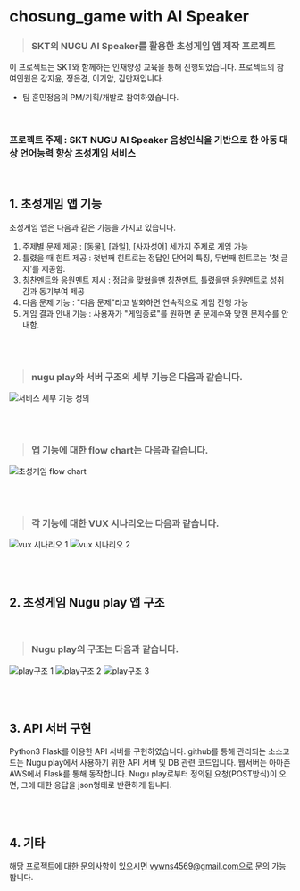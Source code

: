 # chosung_game with AI Speaker
> ### SKT의  NUGU AI Speaker를 활용한 초성게임 앱 제작 프로젝트

이 프로젝트는 SKT와 함께하는 인재양성 교육을 통해 진행되었습니다.
프로젝트의 참여인원은 강지윤, 정은경, 이기암, 김만재입니다.
<br/>
- 팀 훈민정음의 PM/기획/개발로 참여하였습니다.

<br/>

### 프로젝트 주제 : SKT NUGU AI Speaker 음성인식을 기반으로 한 아동 대상 언어능력 향상 초성게임 서비스

<br/>

## 1. 초성게임 앱 기능

초성게임 앱은 다음과 같은 기능을 가지고 있습니다.

1. 주제별 문제 제공 : [동물], [과일], [사자성어] 세가지 주제로 게임 가능
2. 틀렸을 때 힌트 제공 : 첫번째 힌트로는 정답인 단어의 특징, 두번째 힌트로는 '첫 글자'를 제공함.
3. 칭찬멘트와 응원멘트 제시 : 정답을 맞혔을땐 칭찬멘트, 틀렸을땐 응원멘트로 성취감과 동기부여 제공
4. 다음 문제 기능 : "다음 문제"라고 발화하면 연속적으로 게임 진행 가능
5. 게임 결과 안내 기능 : 사용자가 "게임종료"를 원하면 푼 문제수와 맞힌 문제수를 안내함.

<br/><br/>

> ### nugu play와 서버 구조의 세부 기능은 다음과 같습니다.

![서비스 세부 기능 정의](https://user-images.githubusercontent.com/102462534/165879022-c6db267e-0346-4558-895f-8b5b76b9931b.png)

<br/><br/>

> ### 앱 기능에 대한 flow chart는 다음과 같습니다.

![초성게임 flow chart](https://user-images.githubusercontent.com/102462534/165879471-e56b8dca-16d0-485a-b162-4afee3388d67.png)

<br/><br/>

> ### 각 기능에 대한 VUX 시나리오는 다음과 같습니다.

![vux 시나리오 1](https://user-images.githubusercontent.com/102462534/165879479-f31667a9-7b96-4f71-b4eb-2502d1497e60.png)
![vux 시나리오 2](https://user-images.githubusercontent.com/102462534/165879486-6a405f30-a345-4285-95cb-1acdd50beaf4.png)


<br/><br/>

## 2. 초성게임 Nugu play 앱 구조
<br/>

> ### Nugu play의 구조는 다음과 같습니다.


![play구조 1](https://user-images.githubusercontent.com/102462534/165883408-02fa5925-0072-4eb1-859c-7aee5e8e43e0.png)
![play구조 2](https://user-images.githubusercontent.com/102462534/165883410-fead96c0-3650-4ff8-bf12-b7ba7da47454.png)
![play구조 3](https://user-images.githubusercontent.com/102462534/165883412-318cf080-5fbe-4f45-8700-084e177da7a4.png)

<br/><br/>

## 3. API 서버 구현

Python3 Flask를 이용한 API 서버를 구현하였습니다. github를 통해 관리되는 소스코드는 Nugu play에서 사용하기 위한 API 서버 및 DB 관련 코드입니다. 웹서버는 아마존 AWS에서 Flask를 통해 동작합니다. Nugu play로부터 정의된 요청(POST방식)이 오면, 그에 대한 응답을 json형태로 반환하게 됩니다.

<br/><br/>

## 4. 기타
해당 프로젝트에 대한 문의사항이 있으시면 vywns4569@gmail.com으로 문의 가능합니다.


